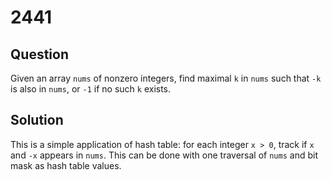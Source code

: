 # 2441

## Question

Given an array `nums` of nonzero integers, find maximal `k` in `nums` such that `-k` is also in `nums`, or `-1` if no such `k` exists.

## Solution

This is a simple application of hash table: for each integer `x > 0`, track if `x` and `-x` appears in `nums`. This can be done with one traversal of `nums` and bit mask as hash table values.

